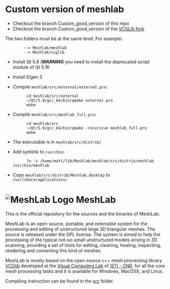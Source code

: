 # Custom version of meshlab

- Checkout the branch Custom_good_version of this repo
- Checkout the branch Custom_good_version of the [VCGLib fork](https://github.com/zinsmatt/vcglib)

The two folders must be at the same level. For example:

			--> Meshlab/meshlab
			--> Meshlab/vcglib


- Install Qt 5.9 (**WARNING** you need to install the deprecated script module of Qt 5.9)
- Install Eigen 3

- Compile `meshlab/src/external/external.pro`:

			cd meshlab/src/external
			~/Qt/5.9/gcc_64/bin/qmake external.pro
			make

- Compile  `meshlab/src/meshlab_full.pro`:

			cd meshlab/src
			~/Qt/5.9/gcc_64/bin/qmake -recursive meshlab_full.pro
			make


- The executable is in `meshlab/src/distrib/`

- Add symlink to `/usr/bin`:

			ln -s /home/matt/lib/Meshlab/meshlab/src/distrib/meshlab /usr/bin/meshlab


- Copy `meshlab/src/distrib/Meshlab.desktop` to `/usr/share/applications/`


# ![MeshLab Logo](src/meshlab/images/eye64.png) MeshLab
This is the official repository for the sources and the binaries of MeshLab. 

MeshLab is an open source, portable, and extensible system for the processing and editing of unstructured large 3D triangular meshes. The source is released under the GPL license.
The system is aimed to help the processing of the typical not-so-small unstructured models arising in 3D scanning, providing a set of tools for editing, cleaning, healing, inspecting, rendering and converting this kind of meshes. 

MeshLab is mostly based on the open source c++ mesh processing library [VCGlib](http://www.vcglib.net) developed at the [Visual Computing Lab](http://vcg.isti.cnr.it) of [ISTI - CNR](http://www.isti.cnr.it), for all the core mesh processing tasks and it is available for Windows, MacOSX, and Linux. 

Compiling instruction can be found in the [src](https://github.com/cnr-isti-vclab/meshlab/tree/master/src) folder.
 
